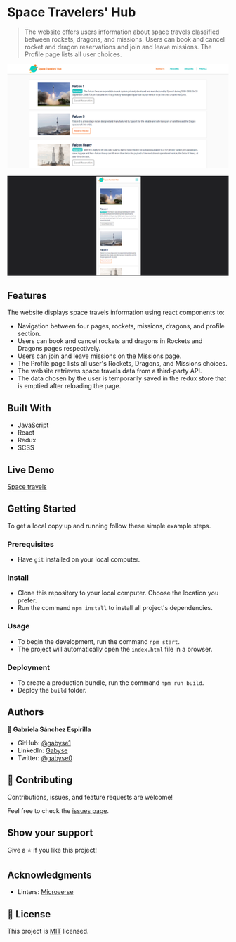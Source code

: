 # Space Travelers' Hub
> The website offers users information about space travels classified between rockets, dragons, and missions. Users can book and cancel rocket and dragon reservations and join and leave missions. The Profile page lists all user choices.

![screenshot desktop](./st-screenshot-desktop.png)

![screenshot mobile](./st-screenshot-mobile.png)


## Features

The website displays space travels information using react components to:

- Navigation between four pages, rockets, missions, dragons, and profile section.
- Users can book and cancel rockets and dragons in Rockets and Dragons pages respectively.
- Users can join and leave missions on the Missions page.
- The Profile page lists all user's Rockets, Dragons, and Missions choices.
- The website retrieves space travels data from a third-party API.
- The data chosen by the user is temporarily saved in the redux store that is emptied after reloading the page.


## Built With

- JavaScript
- React
- Redux
- SCSS


## Live Demo

[Space travels](https://spacetravelsgaby.herokuapp.com/)


## Getting Started


To get a local copy up and running follow these simple example steps.

### Prerequisites

- Have `git` installed on your local computer.

### Install

- Clone this repository to your local computer. Choose the location you prefer.
- Run the command `npm install` to install all project's dependencies.

### Usage

- To begin the development, run the command `npm start`.
- The project will automatically open the `index.html` file in a browser.

### Deployment

- To create a production bundle, run the command `npm run build`.
- Deploy the `build` folder.


## Authors

👤 **Gabriela Sánchez Espirilla**

- GitHub: [@gabyse1](https://github.com/gabyse1)
- LinkedIn: [Gabyse](https://www.linkedin.com/in/gabyse/)
- Twitter: [@gabyse0](https://twitter.com/gabyse0)


## 🤝 Contributing

Contributions, issues, and feature requests are welcome!

Feel free to check the [issues page](../../issues/).

## Show your support

Give a ⭐️ if you like this project!

## Acknowledgments

- Linters: [Microverse](https://github.com/microverseinc/linters-config)

## 📝 License

This project is [MIT](./MIT) licensed.
